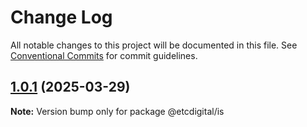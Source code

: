 # Change Log

All notable changes to this project will be documented in this file.
See [Conventional Commits](https://conventionalcommits.org) for commit guidelines.

## [1.0.1](https://github.com/etcdigital/packages/compare/@etcdigital/is@1.0.0...@etcdigital/is@1.0.1) (2025-03-29)

**Note:** Version bump only for package @etcdigital/is
